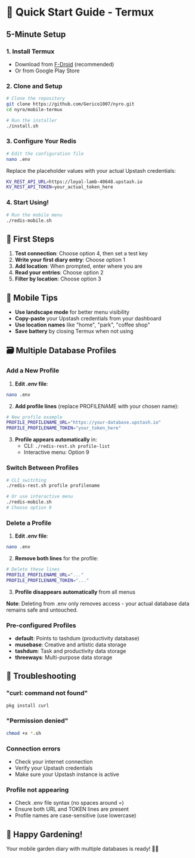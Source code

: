 # 🚀 Quick Start Guide - Termux

## 5-Minute Setup

### 1. Install Termux
- Download from [F-Droid](https://f-droid.org/packages/com.termux/) (recommended)
- Or from Google Play Store

### 2. Clone and Setup
```bash
# Clone the repository
git clone https://github.com/Gerico1007/nyro.git
cd nyro/mobile-termux

# Run the installer
./install.sh
```

### 3. Configure Your Redis
```bash
# Edit the configuration file
nano .env
```

Replace the placeholder values with your actual Upstash credentials:
```bash
KV_REST_API_URL=https://loyal-lamb-40648.upstash.io
KV_REST_API_TOKEN=your_actual_token_here
```

### 4. Start Using!
```bash
# Run the mobile menu
./redis-mobile.sh
```

## 🎯 First Steps

1. **Test connection**: Choose option 4, then set a test key
2. **Write your first diary entry**: Choose option 1
3. **Add location**: When prompted, enter where you are
4. **Read your entries**: Choose option 2
5. **Filter by location**: Choose option 3

## 📱 Mobile Tips

- **Use landscape mode** for better menu visibility
- **Copy-paste** your Upstash credentials from your dashboard
- **Use location names** like "home", "park", "coffee shop"
- **Save battery** by closing Termux when not using

## 🗃️ Multiple Database Profiles

### Add a New Profile
1. **Edit .env file**:
```bash
nano .env
```

2. **Add profile lines** (replace PROFILENAME with your chosen name):
```bash
# New profile example
PROFILE_PROFILENAME_URL="https://your-database.upstash.io"
PROFILE_PROFILENAME_TOKEN="your_token_here"
```

3. **Profile appears automatically** in:
   - CLI: `./redis-rest.sh profile-list`
   - Interactive menu: Option 9

### Switch Between Profiles
```bash
# CLI switching
./redis-rest.sh profile profilename

# Or use interactive menu
./redis-mobile.sh
# Choose option 9
```

### Delete a Profile
1. **Edit .env file**:
```bash
nano .env
```

2. **Remove both lines** for the profile:
```bash
# Delete these lines
PROFILE_PROFILENAME_URL="..."
PROFILE_PROFILENAME_TOKEN="..."
```

3. **Profile disappears automatically** from all menus

**Note**: Deleting from .env only removes access - your actual database data remains safe and untouched.

### Pre-configured Profiles
- **default**: Points to tashdum (productivity database)
- **musebase**: Creative and artistic data storage
- **tashdum**: Task and productivity data storage
- **threeways**: Multi-purpose data storage

## 🔧 Troubleshooting

### "curl: command not found"
```bash
pkg install curl
```

### "Permission denied"
```bash
chmod +x *.sh
```

### Connection errors
- Check your internet connection
- Verify your Upstash credentials
- Make sure your Upstash instance is active

### Profile not appearing
- Check .env file syntax (no spaces around =)
- Ensure both URL and TOKEN lines are present
- Profile names are case-sensitive (use lowercase)

## 🌱 Happy Gardening!

Your mobile garden diary with multiple databases is ready! 📱✨ 